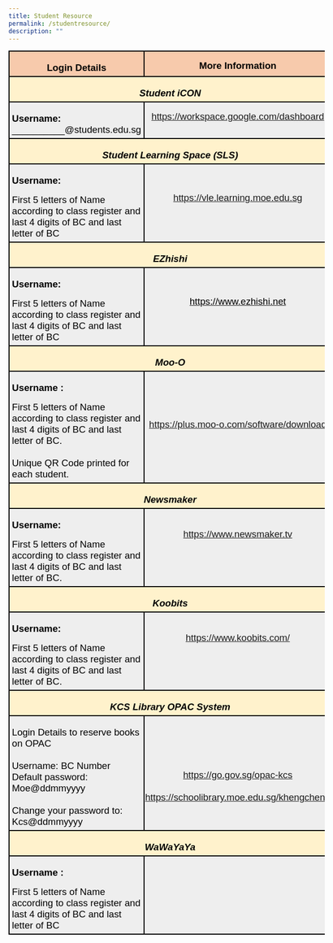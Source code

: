 ```yaml
---
title: Student Resource
permalink: /studentresource/
description: ""
---
```

<table style="width:467.4pt;margin-left:-.15pt;background:white;border-collapse:collapse;
 border:none;mso-border-alt:solid windowtext 1.5pt;mso-yfti-tbllook:1184;
 mso-border-insideh:1.5pt solid windowtext;mso-border-insidev:1.5pt solid windowtext" width="623" cellpadding="0" cellspacing="0" border="1" class="MsoNormalTable"><tbody><tr style="mso-yfti-irow:0;mso-yfti-firstrow:yes;height:9.5pt"><td style="width:198.45pt;border:solid windowtext 1.5pt;
  background:#F7CAAC;mso-background-themecolor:accent2;mso-background-themetint:
  102;padding:3.75pt 3.75pt 3.75pt 3.75pt;height:9.5pt" valign="top" width="265"><p style="margin-bottom:0in;text-align:center;
  line-height:normal" align="center" class="MsoNormal"><b><span style="font-size:14.0pt;font-family:&quot;Arial&quot;,sans-serif;
  mso-fareast-font-family:&quot;Times New Roman&quot;;color:black;mso-color-alt:windowtext">Login Details</span></b><b><span style="font-size:14.0pt;font-family:&quot;Arial&quot;,sans-serif;
  mso-fareast-font-family:&quot;Times New Roman&quot;"></span></b></p></td><td style="width:268.95pt;border:solid windowtext 1.5pt;
  border-left:none;mso-border-left-alt:solid windowtext 1.5pt;background:#F7CAAC;
  mso-background-themecolor:accent2;mso-background-themetint:102;padding:.75pt .75pt .75pt .75pt;
  height:9.5pt" valign="top" width="359"><p style="margin-bottom:0in;text-align:center;
  line-height:normal" align="center" class="MsoNormal"><b><span style="font-size:14.0pt;font-family:&quot;Arial&quot;,sans-serif;
  mso-fareast-font-family:&quot;Times New Roman&quot;;color:black;mso-color-alt:windowtext">More Information</span></b><b><span style="font-size:14.0pt;font-family:&quot;Arial&quot;,sans-serif;
  mso-fareast-font-family:&quot;Times New Roman&quot;"></span></b></p></td></tr><tr style="mso-yfti-irow:1;height:16.8pt"><td style="width:467.4pt;border:solid windowtext 1.5pt;
  border-top:none;mso-border-top-alt:solid windowtext 1.5pt;background:#FFF2CC;
  mso-background-themecolor:accent4;mso-background-themetint:51;padding:3.75pt 3.75pt 3.75pt 3.75pt;
  height:16.8pt" colspan="2" width="623"><p style="margin-bottom:0in;text-align:center;
  line-height:normal" align="center" class="MsoNormal"><b><i><span style="font-size:14.0pt;font-family:&quot;Arial&quot;,sans-serif;
  mso-fareast-font-family:&quot;Times New Roman&quot;;color:black;mso-color-alt:windowtext">Student iCON</span></i></b><b><i><span style="font-size:14.0pt;font-family:&quot;Arial&quot;,sans-serif;
  mso-fareast-font-family:&quot;Times New Roman&quot;"></span></i></b></p></td></tr><tr style="mso-yfti-irow:2;height:43.8pt"><td style="width:198.45pt;border:solid windowtext 1.5pt;border-top:
  none;mso-border-top-alt:solid windowtext 1.5pt;background:#EEEEEE;padding:
  3.75pt 3.75pt 3.75pt 3.75pt;height:43.8pt" width="265"><p style="margin-bottom:0in;line-height:normal" class="MsoNormal"><b><span style="font-size:14.0pt;font-family:&quot;Arial&quot;,sans-serif;mso-fareast-font-family:
  &quot;Times New Roman&quot;;color:black;mso-color-alt:windowtext">Username:</span></b><span style="font-size:14.0pt;font-family:&quot;Arial&quot;,sans-serif;mso-fareast-font-family:
  &quot;Times New Roman&quot;;color:black;mso-color-alt:windowtext"><br>__________@students.edu.sg</span><span style="font-size:14.0pt;font-family:
  &quot;Arial&quot;,sans-serif;mso-fareast-font-family:&quot;Times New Roman&quot;"></span></p></td><td style="width:268.95pt;border-top:none;border-left:
  none;border-bottom:solid windowtext 1.5pt;border-right:solid windowtext 1.5pt;
  mso-border-top-alt:solid windowtext 1.5pt;mso-border-left-alt:solid windowtext 1.5pt;
  background:#EEEEEE;padding:.75pt .75pt .75pt .75pt;height:43.8pt" valign="top" width="359"><p style="margin-bottom:0in;text-align:center;
  line-height:normal" align="center" class="MsoNormal"><span style="font-size:14.0pt;font-family:&quot;Arial&quot;,sans-serif;
  mso-fareast-font-family:&quot;Times New Roman&quot;;color:black;mso-color-alt:windowtext"><a href="https://workspace.google.com/dashboard" target="_blank">https://workspace.google.com/dashboard</a></span><span style="font-size:14.0pt;font-family:&quot;Arial&quot;,sans-serif;mso-fareast-font-family:
  &quot;Times New Roman&quot;"></span></p></td></tr><tr style="mso-yfti-irow:3;height:19.2pt"><td style="width:467.4pt;border:solid windowtext 1.5pt;
  border-top:none;mso-border-top-alt:solid windowtext 1.5pt;background:#FFF2CC;
  mso-background-themecolor:accent4;mso-background-themetint:51;padding:3.75pt 3.75pt 3.75pt 3.75pt;
  height:19.2pt" colspan="2" width="623"><p style="margin-bottom:0in;text-align:center;
  line-height:normal" align="center" class="MsoNormal"><b><i><span style="font-size:14.0pt;font-family:&quot;Arial&quot;,sans-serif;
  mso-fareast-font-family:&quot;Times New Roman&quot;;color:black;mso-color-alt:windowtext">Student Learning Space (SLS)</span></i></b><span style="font-size:14.0pt;font-family:
  &quot;Arial&quot;,sans-serif;mso-fareast-font-family:&quot;Times New Roman&quot;"></span></p></td></tr><tr style="mso-yfti-irow:4;height:19.2pt"><td style="width:198.45pt;border:solid windowtext 1.5pt;border-top:
  none;mso-border-top-alt:solid windowtext 1.5pt;background:#EEEEEE;padding:
  3.75pt 3.75pt 3.75pt 3.75pt;height:19.2pt" width="265"><p style="margin-bottom:0in;line-height:normal" class="MsoNormal"><b><span style="font-size:14.0pt;font-family:&quot;Arial&quot;,sans-serif;mso-fareast-font-family:
  &quot;Times New Roman&quot;;color:black;mso-color-alt:windowtext">Username:</span></b><b><span style="font-size:14.0pt;font-family:&quot;Arial&quot;,sans-serif;mso-fareast-font-family:
  &quot;Times New Roman&quot;"></span></b></p><p style="margin-bottom:0in;line-height:normal" class="MsoNormal"><span style="font-size:14.0pt;font-family:&quot;Arial&quot;,sans-serif;mso-fareast-font-family:
  &quot;Times New Roman&quot;;color:black;mso-color-alt:windowtext">First 5 letters of Name according to class register and last 4 digits of BC and last letter of BC</span><span style="font-size:14.0pt;font-family:&quot;Arial&quot;,sans-serif;
  mso-fareast-font-family:&quot;Times New Roman&quot;"></span></p></td><td style="width:268.95pt;border-top:none;border-left:
  none;border-bottom:solid windowtext 1.5pt;border-right:solid windowtext 1.5pt;
  mso-border-top-alt:solid windowtext 1.5pt;mso-border-left-alt:solid windowtext 1.5pt;
  background:#EEEEEE;padding:.75pt .75pt .75pt .75pt;height:19.2pt" valign="top" width="359"><p style="margin-bottom:0in;line-height:normal" class="MsoNormal"><span style="font-size:14.0pt;font-family:&quot;Arial&quot;,sans-serif;mso-fareast-font-family:
  &quot;Times New Roman&quot;">&nbsp;</span></p><p style="margin-bottom:0in;text-align:center;
  line-height:normal" align="center" class="MsoNormal"><span style="font-size:14.0pt;font-family:&quot;Arial&quot;,sans-serif;
  mso-fareast-font-family:&quot;Times New Roman&quot;;color:black;mso-color-alt:windowtext"><a href="https://vle.learning.moe.edu.sg/" target="_blank">https://vle.learning.moe.edu.sg</a></span><span style="font-size:14.0pt;font-family:&quot;Arial&quot;,sans-serif;mso-fareast-font-family:
  &quot;Times New Roman&quot;"></span></p></td></tr><tr style="mso-yfti-irow:5;height:19.2pt"><td style="width:467.4pt;border:solid windowtext 1.5pt;
  border-top:none;mso-border-top-alt:solid windowtext 1.5pt;background:#FFF2CC;
  mso-background-themecolor:accent4;mso-background-themetint:51;padding:3.75pt 3.75pt 3.75pt 3.75pt;
  height:19.2pt" colspan="2" width="623"><p style="margin-bottom:0in;text-align:center;
  line-height:normal" align="center" class="MsoNormal"><b><i><span style="font-size:14.0pt;font-family:&quot;Arial&quot;,sans-serif;
  mso-fareast-font-family:&quot;Times New Roman&quot;;color:black;mso-color-alt:windowtext">EZhishi</span></i></b><b><i><span style="font-size:14.0pt;font-family:&quot;Arial&quot;,sans-serif;mso-fareast-font-family:
  &quot;Times New Roman&quot;"></span></i></b></p></td></tr><tr style="mso-yfti-irow:6;height:19.2pt"><td style="width:198.45pt;border:solid windowtext 1.5pt;border-top:
  none;mso-border-top-alt:solid windowtext 1.5pt;background:#EEEEEE;padding:
  3.75pt 3.75pt 3.75pt 3.75pt;height:19.2pt" width="265"><p style="margin-bottom:0in;line-height:normal" class="MsoNormal"><b><span style="font-size:14.0pt;font-family:&quot;Arial&quot;,sans-serif;mso-fareast-font-family:
  &quot;Times New Roman&quot;;color:black;mso-color-alt:windowtext">Username:</span></b><b><span style="font-size:14.0pt;font-family:&quot;Arial&quot;,sans-serif;mso-fareast-font-family:
  &quot;Times New Roman&quot;"></span></b></p><p style="margin-bottom:0in;line-height:normal" class="MsoNormal"><span style="font-size:14.0pt;font-family:&quot;Arial&quot;,sans-serif;mso-fareast-font-family:
  &quot;Times New Roman&quot;;color:black;mso-color-alt:windowtext">First 5 letters of Name according to class register and last 4 digits of BC and last letter of BC</span><span style="font-size:14.0pt;font-family:&quot;Arial&quot;,sans-serif;
  mso-fareast-font-family:&quot;Times New Roman&quot;"></span></p></td><td style="width:268.95pt;border-top:none;border-left:
  none;border-bottom:solid windowtext 1.5pt;border-right:solid windowtext 1.5pt;
  mso-border-top-alt:solid windowtext 1.5pt;mso-border-left-alt:solid windowtext 1.5pt;
  background:#EEEEEE;padding:.75pt .75pt .75pt .75pt;height:19.2pt" valign="top" width="359"><p style="margin-bottom:0in;line-height:normal" class="MsoNormal"><span style="font-size:14.0pt;font-family:&quot;Arial&quot;,sans-serif;mso-fareast-font-family:
  &quot;Times New Roman&quot;">&nbsp;</span></p><p style="margin-bottom:0in;text-align:center;
  line-height:normal" align="center" class="MsoNormal"><span style="color:black;mso-color-alt:windowtext"><a href="https://www.ezhishi.net/" target="_blank"><span style="font-size:14.0pt;font-family:
  &quot;Arial&quot;,sans-serif;mso-fareast-font-family:&quot;Times New Roman&quot;;color:black;
  mso-color-alt:windowtext">https://www.ezhishi.net</span></a></span><span class="MsoHyperlink"><span style="font-size:14.0pt;font-family:&quot;Arial&quot;,sans-serif;
  mso-fareast-font-family:&quot;Times New Roman&quot;;color:windowtext;mso-color-alt:
  windowtext"></span></span></p><p style="margin-bottom:0in;text-align:center;
  line-height:normal" align="center" class="MsoNormal"><span style="font-size:14.0pt;font-family:&quot;Arial&quot;,sans-serif;
  mso-fareast-font-family:&quot;Times New Roman&quot;">&nbsp;</span></p></td></tr><tr style="mso-yfti-irow:7;height:19.2pt"><td style="width:467.4pt;border:solid windowtext 1.5pt;
  border-top:none;mso-border-top-alt:solid windowtext 1.5pt;background:#FFF2CC;
  mso-background-themecolor:accent4;mso-background-themetint:51;padding:3.75pt 3.75pt 3.75pt 3.75pt;
  height:19.2pt" colspan="2" width="623"><p style="margin-bottom:0in;text-align:center;
  line-height:normal" align="center" class="MsoNormal"><b><i><span style="font-size:14.0pt;font-family:&quot;Arial&quot;,sans-serif;
  mso-fareast-font-family:&quot;Times New Roman&quot;;color:black;mso-color-alt:windowtext">Moo-O</span></i></b><strong><span style="font-size:14.0pt;font-family:&quot;Arial&quot;,sans-serif;background:white;
  font-weight:normal"></span></strong></p></td></tr><tr style="mso-yfti-irow:8;height:19.2pt"><td style="width:198.45pt;border:solid windowtext 1.5pt;border-top:
  none;mso-border-top-alt:solid windowtext 1.5pt;background:#EEEEEE;padding:
  3.75pt 3.75pt 3.75pt 3.75pt;height:19.2pt" width="265"><p style="margin-bottom:0in;line-height:normal" class="MsoNormal"><b><span style="font-size:14.0pt;font-family:&quot;Arial&quot;,sans-serif;mso-fareast-font-family:
  &quot;Times New Roman&quot;;color:black;mso-color-alt:windowtext">Username :</span></b><b><span style="font-size:14.0pt;font-family:&quot;Arial&quot;,sans-serif;mso-fareast-font-family:
  &quot;Times New Roman&quot;"></span></b></p><p style="margin-bottom:0in;line-height:normal" class="MsoNormal"><span style="font-size:14.0pt;font-family:&quot;Arial&quot;,sans-serif;mso-fareast-font-family:
  &quot;Times New Roman&quot;;color:black;mso-color-alt:windowtext">First 5 letters of Name according to class register and last 4 digits of BC and last letter of BC.<br><br>Unique QR Code printed for each student.</span><span style="font-size:14.0pt;
  font-family:&quot;Arial&quot;,sans-serif;mso-fareast-font-family:&quot;Times New Roman&quot;"></span></p></td><td style="width:268.95pt;border-top:none;border-left:
  none;border-bottom:solid windowtext 1.5pt;border-right:solid windowtext 1.5pt;
  mso-border-top-alt:solid windowtext 1.5pt;mso-border-left-alt:solid windowtext 1.5pt;
  background:#EEEEEE;padding:.75pt .75pt .75pt .75pt;height:19.2pt" valign="top" width="359"><p style="margin-bottom:0in;text-align:center;
  line-height:normal" align="center" class="MsoNormal"><span style="font-size:14.0pt;font-family:&quot;Arial&quot;,sans-serif;
  mso-fareast-font-family:&quot;Times New Roman&quot;">&nbsp;</span></p><p style="margin-bottom:0in;text-align:center;
  line-height:normal" align="center" class="MsoNormal"><span style="font-size:14.0pt;font-family:&quot;Arial&quot;,sans-serif;
  mso-fareast-font-family:&quot;Times New Roman&quot;">&nbsp;</span></p><p style="margin-bottom:0in;text-align:center;
  line-height:normal" align="center" class="MsoNormal"><span style="font-size:14.0pt;font-family:&quot;Arial&quot;,sans-serif;
  mso-fareast-font-family:&quot;Times New Roman&quot;;color:black;mso-color-alt:windowtext"><a href="https://plus.moo-o.com/software/download" target="_blank">https://plus.moo-o.com/software/download</a></span><span style="font-size:14.0pt;font-family:&quot;Arial&quot;,sans-serif;mso-fareast-font-family:
  &quot;Times New Roman&quot;"></span></p></td></tr><tr style="mso-yfti-irow:9;height:19.2pt"><td style="width:467.4pt;border:solid windowtext 1.5pt;
  border-top:none;mso-border-top-alt:solid windowtext 1.5pt;background:#FFF2CC;
  mso-background-themecolor:accent4;mso-background-themetint:51;padding:3.75pt 3.75pt 3.75pt 3.75pt;
  height:19.2pt" colspan="2" width="623"><p style="margin-bottom:0in;text-align:center;
  line-height:normal" align="center" class="MsoNormal"><b><i><span style="font-size:14.0pt;font-family:&quot;Arial&quot;,sans-serif;
  color:black;mso-color-alt:windowtext">Newsmaker</span></i></b><b><i><span style="font-size:14.0pt;font-family:&quot;Arial&quot;,sans-serif"></span></i></b></p></td></tr><tr style="mso-yfti-irow:10;height:19.2pt"><td style="width:198.45pt;border:solid windowtext 1.5pt;border-top:
  none;mso-border-top-alt:solid windowtext 1.5pt;background:#EEEEEE;padding:
  3.75pt 3.75pt 3.75pt 3.75pt;height:19.2pt" width="265"><p style="margin-bottom:0in;line-height:normal" class="MsoNormal"><b><span style="font-size:14.0pt;font-family:&quot;Arial&quot;,sans-serif;mso-fareast-font-family:
  &quot;Times New Roman&quot;;color:black;mso-color-alt:windowtext">Username:</span></b><b><span style="font-size:14.0pt;font-family:&quot;Arial&quot;,sans-serif;mso-fareast-font-family:
  &quot;Times New Roman&quot;"></span></b></p><p style="margin-bottom:0in;line-height:normal" class="MsoNormal"><span style="font-size:14.0pt;font-family:&quot;Arial&quot;,sans-serif;mso-fareast-font-family:
  &quot;Times New Roman&quot;;color:black;mso-color-alt:windowtext">First 5 letters of Name according to class register and last 4 digits of BC and last letter of BC.</span><span style="font-size:14.0pt;font-family:&quot;Arial&quot;,sans-serif;
  mso-fareast-font-family:&quot;Times New Roman&quot;"></span></p></td><td style="width:268.95pt;border-top:none;border-left:
  none;border-bottom:solid windowtext 1.5pt;border-right:solid windowtext 1.5pt;
  mso-border-top-alt:solid windowtext 1.5pt;mso-border-left-alt:solid windowtext 1.5pt;
  background:#EEEEEE;padding:.75pt .75pt .75pt .75pt;height:19.2pt" valign="top" width="359"><p style="margin-bottom:0in;text-align:center;
  line-height:normal" align="center" class="MsoNormal"><span style="font-size:14.0pt;font-family:&quot;Arial&quot;,sans-serif;
  color:black;mso-color-alt:windowtext"><br><a href="https://www.newsmaker.tv" target="_blank">https://www.newsmaker.tv</a></span><span style="font-size:14.0pt;font-family:&quot;Arial&quot;,sans-serif"></span></p></td></tr><tr style="mso-yfti-irow:11;height:19.2pt"><td style="width:467.4pt;border:solid windowtext 1.5pt;
  border-top:none;mso-border-top-alt:solid windowtext 1.5pt;background:#FFF2CC;
  mso-background-themecolor:accent4;mso-background-themetint:51;padding:3.75pt 3.75pt 3.75pt 3.75pt;
  height:19.2pt" colspan="2" width="623"><p style="margin-bottom:0in;text-align:center;
  line-height:normal" align="center" class="MsoNormal"><b><i><span style="font-size:14.0pt;font-family:&quot;Arial&quot;,sans-serif;
  color:black;mso-color-alt:windowtext">Koobits</span></i></b><b><i><span style="font-size:14.0pt;font-family:&quot;Arial&quot;,sans-serif"></span></i></b></p></td></tr><tr style="mso-yfti-irow:12;height:19.2pt"><td style="width:198.45pt;border:solid windowtext 1.5pt;border-top:
  none;mso-border-top-alt:solid windowtext 1.5pt;background:#EEEEEE;padding:
  3.75pt 3.75pt 3.75pt 3.75pt;height:19.2pt" width="265"><p style="margin-bottom:0in;line-height:normal" class="MsoNormal"><b><span style="font-size:14.0pt;font-family:&quot;Arial&quot;,sans-serif;mso-fareast-font-family:
  &quot;Times New Roman&quot;;color:black;mso-color-alt:windowtext">Username:</span></b><b><span style="font-size:14.0pt;font-family:&quot;Arial&quot;,sans-serif;mso-fareast-font-family:
  &quot;Times New Roman&quot;"></span></b></p><p style="margin-bottom:0in;line-height:normal" class="MsoNormal"><span style="font-size:14.0pt;font-family:&quot;Arial&quot;,sans-serif;mso-fareast-font-family:
  &quot;Times New Roman&quot;;color:black;mso-color-alt:windowtext">First 5 letters of Name according to class register and last 4 digits of BC and last letter of BC.</span><span style="font-size:14.0pt;font-family:&quot;Arial&quot;,sans-serif;
  mso-fareast-font-family:&quot;Times New Roman&quot;"></span></p></td><td style="width:268.95pt;border-top:none;border-left:
  none;border-bottom:solid windowtext 1.5pt;border-right:solid windowtext 1.5pt;
  mso-border-top-alt:solid windowtext 1.5pt;mso-border-left-alt:solid windowtext 1.5pt;
  background:#EEEEEE;padding:.75pt .75pt .75pt .75pt;height:19.2pt" valign="top" width="359"><p style="margin-bottom:0in;text-align:center;
  line-height:normal" align="center" class="MsoNormal"><span style="font-size:14.0pt;font-family:&quot;Arial&quot;,sans-serif;
  color:black;mso-color-alt:windowtext"><br><a href="https://www.koobits.com/" target="_blank">https://www.koobits.com/</a></span><span style="font-size:14.0pt;font-family:&quot;Arial&quot;,sans-serif"></span></p></td></tr><tr style="mso-yfti-irow:13;height:19.2pt"><td style="width:467.4pt;border:solid windowtext 1.5pt;
  border-top:none;mso-border-top-alt:solid windowtext 1.5pt;background:#FFF2CC;
  mso-background-themecolor:accent4;mso-background-themetint:51;padding:3.75pt 3.75pt 3.75pt 3.75pt;
  height:19.2pt" colspan="2" width="623"><p style="margin-bottom:0in;text-align:center;
  line-height:normal" align="center" class="MsoNormal"><b><i><span style="font-size:14.0pt;font-family:&quot;Arial&quot;,sans-serif;
  color:black;mso-color-alt:windowtext">KCS Library OPAC System</span></i></b><b><i><span style="font-size:14.0pt;font-family:&quot;Arial&quot;,sans-serif"></span></i></b></p></td></tr><tr style="mso-yfti-irow:14;height:19.2pt"><td style="width:198.45pt;border:solid windowtext 1.5pt;border-top:
  none;mso-border-top-alt:solid windowtext 1.5pt;background:#EEEEEE;padding:
  3.75pt 3.75pt 3.75pt 3.75pt;height:19.2pt" width="265"><p style="margin-bottom:0in;line-height:normal" class="MsoNormal"><span style="font-size:14.0pt;font-family:&quot;Arial&quot;,sans-serif;mso-fareast-font-family:
  &quot;Times New Roman&quot;;color:black;mso-color-alt:windowtext">Login Details to reserve books on OPAC<br><br>Username: BC Number<br>Default password: Moe@ddmmyyyy<br><br> Change your password to: Kcs@ddmmyyyy</span><span style="font-size:14.0pt;font-family:&quot;Arial&quot;,sans-serif;
  mso-fareast-font-family:&quot;Times New Roman&quot;"></span></p></td><td style="width:268.95pt;border-top:none;border-left:
  none;border-bottom:solid windowtext 1.5pt;border-right:solid windowtext 1.5pt;
  mso-border-top-alt:solid windowtext 1.5pt;mso-border-left-alt:solid windowtext 1.5pt;
  background:#EEEEEE;padding:.75pt .75pt .75pt .75pt;height:19.2pt" valign="top" width="359"><p style="margin-bottom:0in;text-align:center;
  line-height:normal" align="center" class="MsoNormal"><span style="font-size:14.0pt;font-family:&quot;Arial&quot;,sans-serif;
  color:black;mso-color-alt:windowtext"><br><br><br><br><a href="https://go.gov.sg/opac-kcs" target="_blank">https://go.gov.sg/opac-kcs</a></span><br>
<span style="font-size:14.0pt;font-family:&quot;Arial&quot;,sans-serif;
  color:black;mso-color-alt:windowtext"><br><a href="https://schoolibrary.moe.edu.sg/khengcheng" target="_blank">https://schoolibrary.moe.edu.sg/khengcheng</a></span><br>
<span style="font-size:14.0pt;font-family:&quot;Arial&quot;,sans-serif"></span></p></td></tr><tr style="mso-yfti-irow:15;height:19.2pt"><td style="width:467.4pt;border:solid windowtext 1.5pt;
  border-top:none;mso-border-top-alt:solid windowtext 1.5pt;background:#FFF2CC;
  mso-background-themecolor:accent4;mso-background-themetint:51;padding:3.75pt 3.75pt 3.75pt 3.75pt;
  height:19.2pt" colspan="2" width="623"><p style="margin-bottom:0in;text-align:center;
  line-height:normal" align="center" class="MsoNormal"><b><i><span style="font-size:14.0pt;font-family:&quot;Arial&quot;,sans-serif;
  color:black;mso-color-alt:windowtext">WaWaYaYa</span></i></b><b><i><span style="font-size:14.0pt;font-family:&quot;Arial&quot;,sans-serif"></span></i></b></p></td></tr><tr style="mso-yfti-irow:16;mso-yfti-lastrow:yes;height:19.2pt"><td style="width:198.45pt;border:solid windowtext 1.5pt;border-top:
  none;mso-border-top-alt:solid windowtext 1.5pt;background:#EEEEEE;padding:
  3.75pt 3.75pt 3.75pt 3.75pt;height:19.2pt" width="265"><p style="margin-bottom:0in;line-height:normal" class="MsoNormal"><b><span style="font-size:14.0pt;font-family:&quot;Arial&quot;,sans-serif;mso-fareast-font-family:
  &quot;Times New Roman&quot;;color:black;mso-color-alt:windowtext">Username :</span></b><b><span style="font-size:14.0pt;font-family:&quot;Arial&quot;,sans-serif;mso-fareast-font-family:
  &quot;Times New Roman&quot;"></span></b></p><p style="margin-bottom:0in;line-height:normal" class="MsoNormal"><span style="font-size:14.0pt;font-family:&quot;Arial&quot;,sans-serif;mso-fareast-font-family:
  &quot;Times New Roman&quot;;color:black;mso-color-alt:windowtext">First 5 letters of Name according to class register and last 4 digits of BC and last letter of BC</span><span style="font-size:14.0pt;font-family:&quot;Arial&quot;,sans-serif;
  mso-fareast-font-family:&quot;Times New Roman&quot;"></span></p></td><td style="width:268.95pt;border-top:none;border-left:
  none;border-bottom:solid windowtext 1.5pt;border-right:solid windowtext 1.5pt;
  mso-border-top-alt:solid windowtext 1.5pt;mso-border-left-alt:solid windowtext 1.5pt;
  background:#EEEEEE;padding:.75pt .75pt .75pt .75pt;height:19.2pt" valign="top" width="359"><p style="margin-bottom:0in;text-align:center;
  line-height:normal" align="center" class="MsoNormal"><span style="font-size:14.0pt;font-family:&quot;Arial&quot;,sans-serif">&nbsp;</span></p></td></tr></tbody></table>